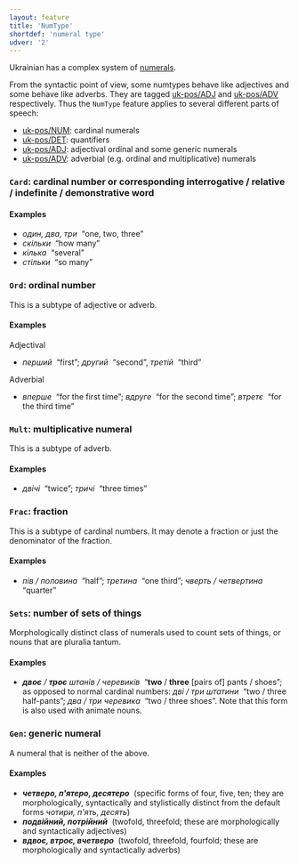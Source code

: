 ```yaml
---
layout: feature
title: 'NumType'
shortdef: 'numeral type'
udver: '2'
---
```


Ukrainian has a complex system of [numerals](uk-pos/NUM).

From the syntactic point of view, some numtypes behave like adjectives and some behave like adverbs. They are tagged [uk-pos/ADJ]() and
[uk-pos/ADV]() respectively. Thus the `NumType` feature applies to several different parts of speech:

* [uk-pos/NUM](): cardinal numerals
* [uk-pos/DET](): quantifiers
* [uk-pos/ADJ](): adjectival ordinal and some generic numerals
* [uk-pos/ADV](): adverbial (e.g. ordinal and multiplicative) numerals

### <a name="Card">`Card`</a>: cardinal number or corresponding interrogative / relative / indefinite / demonstrative word

#### Examples

* _один, два, три&nbsp;_ “one, two, three”
* _скільки&nbsp;_ “how many”
* _кілька&nbsp;_ “several”
* _стільки&nbsp;_ “so many”

### <a name="Ord">`Ord`</a>: ordinal number

This is a subtype of adjective or adverb.

#### Examples

Adjectival

* _перший&nbsp;_ “first”; _другий&nbsp;_ “second”, _третій&nbsp;_ “third”

Adverbial

* _вперше&nbsp;_ “for the first time”; _вдруге&nbsp;_ “for the second time”; _втретє&nbsp;_ “for the third time”

### <a name="Mult">`Mult`</a>: multiplicative numeral

This is a subtype of adverb.

#### Examples

* _двічі&nbsp;_ “twice”; _тричі&nbsp;_ “three times”

### <a name="Frac">`Frac`</a>: fraction

This is a subtype of cardinal numbers. It may denote a fraction or just the denominator of the fraction.

#### Examples

* _пів / половина&nbsp;_ “half”; _третина&nbsp;_ “one third”; _чверть / четвертина&nbsp;_ “quarter”

### <a name="Sets">`Sets`</a>: number of sets of things

Morphologically distinct class of numerals used to count sets of things, or nouns that are pluralia tantum.

#### Examples

* _<b>двоє</b> / <b>троє</b> штанів / черевиків&nbsp;_ “<b>two</b> / <b>three</b> [pairs of] pants / shoes”;
 as opposed to normal cardinal numbers: _дві / три штатини&nbsp;_ “two / three half-pants”; _два / три черевика&nbsp;_ “two / three shoes”. Note that this form is also used with animate nouns.

### <a name="Gen">`Gen`</a>: generic numeral

A numeral that is neither of the above.

#### Examples

* _<b>четверо, п'ятеро, десятеро</b>&nbsp;_ (specific forms of four, five, ten; they are morphologically, syntactically and stylistically distinct from the default forms _чотири, п'ять, десять_)
* _<b>подвійний, потрійний</b>&nbsp;_ (twofold, threefold; these are morphologically and syntactically adjectives)
* _<b>вдвоє, втроє, вчетверо</b>&nbsp;_ (twofold, threefold, fourfold; these are morphologically and syntactically adverbs)

<!-- Interlanguage links updated Út 9. května 2023, 20:03:43 CEST -->
